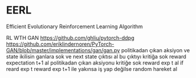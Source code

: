 # EERL
Efficient Evolutionary Reinforcement Learning Algorithm



RL WTH GAN
https://github.com/ghliu/pytorch-ddpg
https://github.com/eriklindernoren/PyTorch-GAN/blob/master/implementations/gan/gan.py 
politikadan çıkan aksiyon ve state ikilisin ganlara sok ve next state çıktısı al
bu çıktıyı kritiğa sok reward expectation t+1 al
politikadan çıkan aksiyonu kritiğe sok reward exp t al
if reard exp t reward exp t+1 ile yakınsa iş yap
değilse random hareket al


